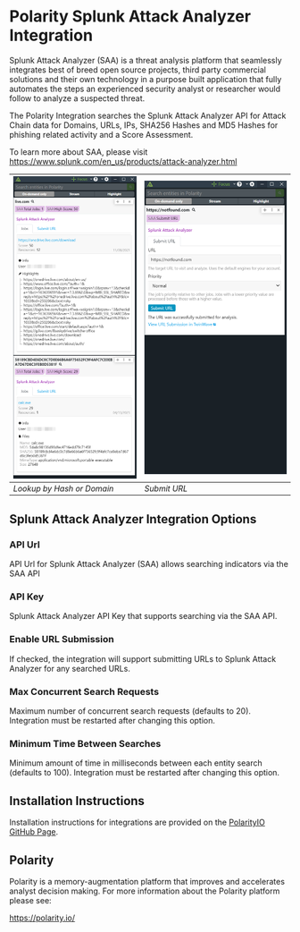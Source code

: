 # Polarity Splunk Attack Analyzer Integration

Splunk Attack Analyzer (SAA) is a threat analysis platform that seamlessly integrates best of breed open source projects, third party commercial solutions and their own technology in a purpose built application that fully automates the steps an experienced security analyst or researcher would follow to analyze a suspected threat.

The Polarity Integration searches the Splunk Attack Analyzer API for Attack Chain data for Domains, URLs, IPs, SHA256 Hashes and MD5 Hashes for phishing related activity and a Score Assessment.

To learn more about SAA, please visit https://www.splunk.com/en_us/products/attack-analyzer.html

| ![lookup example](assets/overlay.png) | ![submit url example](assets/submit-url.png) |
|---------------------------------------|----------------------------------------------|
| *Lookup by Hash or Domain*            | *Submit URL*                                 |

## Splunk Attack Analyzer Integration Options

### API Url

API Url for Splunk Attack Analyzer (SAA) allows searching indicators via the SAA API

### API Key

Splunk Attack Analyzer API Key that supports searching via the SAA API.

### Enable URL Submission

If checked, the integration will support submitting URLs to Splunk Attack Analyzer for any searched URLs.

### Max Concurrent Search Requests

Maximum number of concurrent search requests (defaults to 20). Integration must be restarted after changing this option.

### Minimum Time Between Searches

Minimum amount of time in milliseconds between each entity search (defaults to 100). Integration must be restarted after changing this option.

## Installation Instructions

Installation instructions for integrations are provided on the [PolarityIO GitHub Page](https://polarityio.github.io/).

## Polarity

Polarity is a memory-augmentation platform that improves and accelerates analyst decision making. For more information about the Polarity platform please see:

https://polarity.io/
